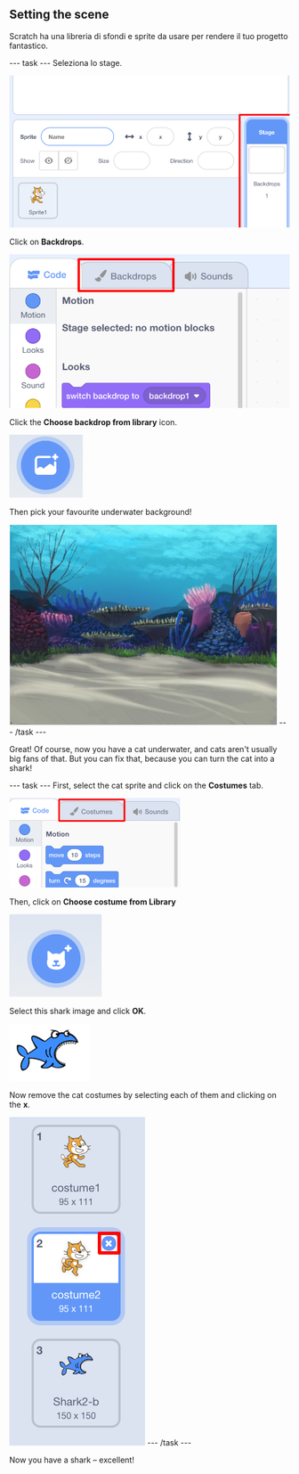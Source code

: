## Setting the scene

Scratch ha una libreria di sfondi e sprite da usare per rendere il tuo progetto fantastico.

\--- task \--- Seleziona lo stage.

![Selezione dello stage](images/looksSelectStage.png)

Click on **Backdrops**.

![The Backdrops tab](images/looksBackdrops.png)

Click the **Choose backdrop from library** icon.

![The Choose backdrop icon](images/looksChooseBg.png)

Then pick your favourite underwater background!

![An underwater scene](images/looksUnderwater.png) \--- /task \---

Great! Of course, now you have a cat underwater, and cats aren't usually big fans of that. But you can fix that, because you can turn the cat into a shark!

\--- task \--- First, select the cat sprite and click on the **Costumes** tab.

![](images/cool2.png)

Then, click on **Choose costume from Library**

![](images/cool3.png)

Select this shark image and click **OK**.

![The shark costume](images/looksShark.png)

Now remove the cat costumes by selecting each of them and clicking on the **x**.

![](images/coolDeleteCostumes.png) \--- /task \---

Now you have a shark – excellent!